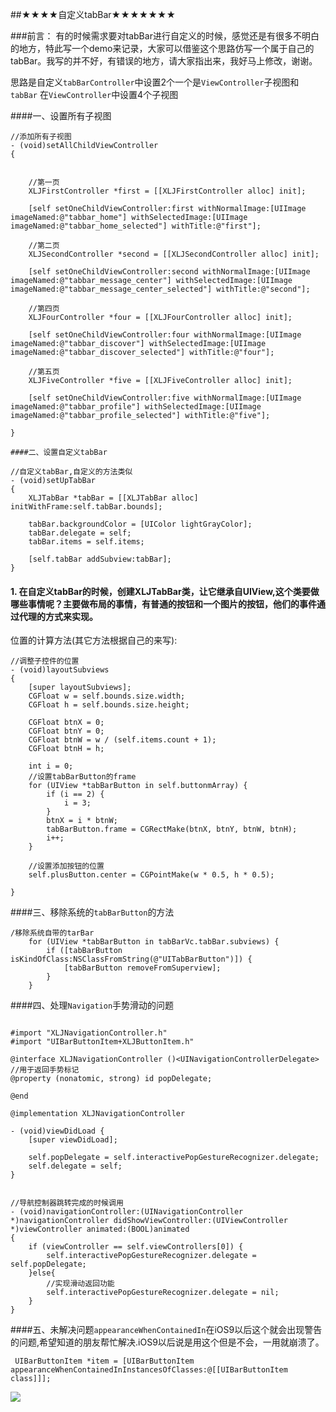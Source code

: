 ##★★★★自定义tabBar★★★★★★★

###前言：
有的时候需求要对tabBar进行自定义的时候，感觉还是有很多不明白的地方，特此写一个demo来记录，大家可以借鉴这个思路仿写一个属于自己的tabBar。我写的并不好，有错误的地方，请大家指出来，我好马上修改，谢谢。

思路是自定义`tabBarController`中设置2个一个是`ViewController`子视图和`tabBar` 在`ViewController`中设置4个子视图

####一、设置所有子视图

```
//添加所有子视图
- (void)setAllChildViewController
{
    
    
    //第一页
    XLJFirstController *first = [[XLJFirstController alloc] init];
    
    [self setOneChildViewController:first withNormalImage:[UIImage imageNamed:@"tabbar_home"] withSelectedImage:[UIImage imageNamed:@"tabbar_home_selected"] withTitle:@"first"];
    
    //第二页
    XLJSecondController *second = [[XLJSecondController alloc] init];
    
    [self setOneChildViewController:second withNormalImage:[UIImage imageNamed:@"tabbar_message_center"] withSelectedImage:[UIImage imageNamed:@"tabbar_message_center_selected"] withTitle:@"second"];

    //第四页
    XLJFourController *four = [[XLJFourController alloc] init];
    
    [self setOneChildViewController:four withNormalImage:[UIImage imageNamed:@"tabbar_discover"] withSelectedImage:[UIImage imageNamed:@"tabbar_discover_selected"] withTitle:@"four"];

    //第五页
    XLJFiveController *five = [[XLJFiveController alloc] init];
    
    [self setOneChildViewController:five withNormalImage:[UIImage imageNamed:@"tabbar_profile"] withSelectedImage:[UIImage imageNamed:@"tabbar_profile_selected"] withTitle:@"five"];

}

####二、设置自定义tabBar

```
```
//自定义tabBar,自定义的方法类似
- (void)setUpTabBar
{
    XLJTabBar *tabBar = [[XLJTabBar alloc] initWithFrame:self.tabBar.bounds];
    
    tabBar.backgroundColor = [UIColor lightGrayColor];
    tabBar.delegate = self;
    tabBar.items = self.items;
    
    [self.tabBar addSubview:tabBar];
}

```
#### 1. 在自定义tabBar的时候，创建XLJTabBar类，让它继承自UIView,这个类要做哪些事情呢？主要做布局的事情，有普通的按钮和一个图片的按钮，他们的事件通过代理的方式来实现。
位置的计算方法(其它方法根据自己的来写):

```
//调整子控件的位置
- (void)layoutSubviews
{
    [super layoutSubviews];   
    CGFloat w = self.bounds.size.width;
    CGFloat h = self.bounds.size.height;
    
    CGFloat btnX = 0;
    CGFloat btnY = 0;
    CGFloat btnW = w / (self.items.count + 1);
    CGFloat btnH = h;
    
    int i = 0;
    //设置tabBarButton的frame
    for (UIView *tabBarButton in self.buttonmArray) {
        if (i == 2) {
            i = 3;
        }
        btnX = i * btnW;
        tabBarButton.frame = CGRectMake(btnX, btnY, btnW, btnH);
        i++;
    }
    
    //设置添加按钮的位置
    self.plusButton.center = CGPointMake(w * 0.5, h * 0.5);
    
}

```

####三、移除系统的`tabBarButton`的方法

```
/移除系统自带的tarBar
    for (UIView *tabBarButton in tabBarVc.tabBar.subviews) {
        if ([tabBarButton isKindOfClass:NSClassFromString(@"UITabBarButton")]) {
            [tabBarButton removeFromSuperview];
        }
    }
```

####四、处理`Navigation`手势滑动的问题

```

#import "XLJNavigationController.h"
#import "UIBarButtonItem+XLJButtonItem.h"

@interface XLJNavigationController ()<UINavigationControllerDelegate>
//用于返回手势标记
@property (nonatomic, strong) id popDelegate;

@end

@implementation XLJNavigationController

- (void)viewDidLoad {
    [super viewDidLoad];
    
    self.popDelegate = self.interactivePopGestureRecognizer.delegate;
    self.delegate = self;
}


//导航控制器跳转完成的时候调用
- (void)navigationController:(UINavigationController *)navigationController didShowViewController:(UIViewController *)viewController animated:(BOOL)animated
{
    if (viewController == self.viewControllers[0]) {
        self.interactivePopGestureRecognizer.delegate = self.popDelegate;
    }else{
        //实现滑动返回功能
        self.interactivePopGestureRecognizer.delegate = nil;
    }
}

```

####五、未解决问题`appearanceWhenContainedIn`在iOS9以后这个就会出现警告的问题,希望知道的朋友帮忙解决.iOS9以后说是用这个但是不会，一用就崩溃了。

```
 UIBarButtonItem *item = [UIBarButtonItem appearanceWhenContainedInInstancesOfClasses:@[[UIBarButtonItem class]]];
```
![](https://github.com/marlonxlj/tabBarCustom/blob/master/tabBar.gif)
